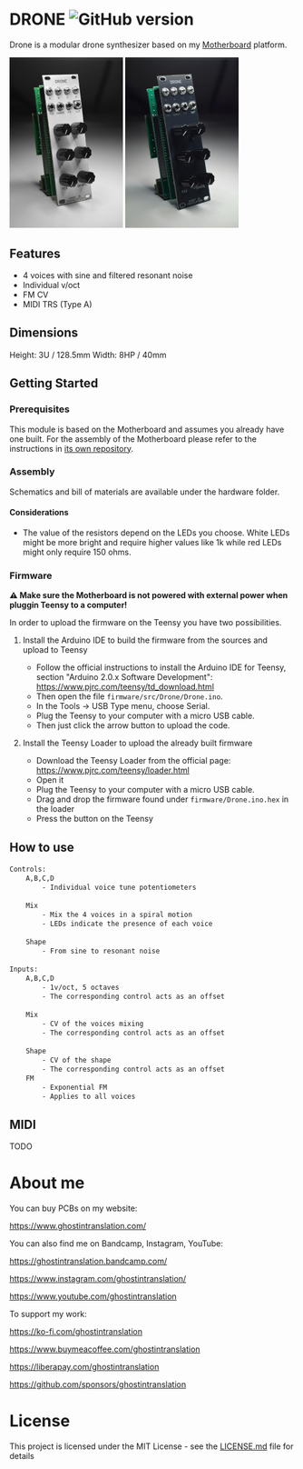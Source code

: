 # DRONE ![GitHub version](https://img.shields.io/github/v/release/ghostintranslation/drone.svg?include_prereleases)

Drone is a modular drone synthesizer based on my [Motherboard](https://github.com/ghostintranslation/motherboard) platform.

<img src="./hardware/drone-white.WEBP" width="200px"/> <img src="./hardware/drone-black.WEBP" width="200px"/> 

## Features

* 4 voices with sine and filtered resonant noise
* Individual v/oct
* FM CV
* MIDI TRS (Type A)

## Dimensions

Height: 3U / 128.5mm
Width: 8HP / 40mm

## Getting Started

### Prerequisites

This module is based on the Motherboard and assumes you already have one built. For the assembly of the Motherboard please refer to the instructions in [its own repository](https://github.com/ghostintranslation/motherboard/).

### Assembly

Schematics and bill of materials are available under the hardware folder.

#### Considerations

- The value of the resistors depend on the LEDs you choose. White LEDs might be more bright and require higher values like 1k while red LEDs might only require 150 ohms.

### Firmware

**⚠️ Make sure the Motherboard is not powered with external power when pluggin Teensy to a computer!**

In order to upload the firmware on the Teensy you have two possibilities.

1. Install the Arduino IDE to build the firmware from the sources and upload to Teensy
    - Follow the official instructions to install the Arduino IDE for Teensy, section "Arduino 2.0.x Software Development": https://www.pjrc.com/teensy/td_download.html
    - Then open the file `firmware/src/Drone/Drone.ino`.
    - In the Tools -> USB Type menu, choose Serial.
    - Plug the Teensy to your computer with a micro USB cable.
    - Then just click the arrow button to upload the code.

2. Install the Teensy Loader to upload the already built firmware
    - Download the Teensy Loader from the official page: https://www.pjrc.com/teensy/loader.html
    - Open it
    - Plug the Teensy to your computer with a micro USB cable.
    - Drag and drop the firmware found under `firmware/Drone.ino.hex` in the loader
    - Press the button on the Teensy

## How to use

```
Controls:
    A,B,C,D
        - Individual voice tune potentiometers

    Mix
        - Mix the 4 voices in a spiral motion
        - LEDs indicate the presence of each voice

    Shape
        - From sine to resonant noise

Inputs:
    A,B,C,D
        - 1v/oct, 5 octaves
        - The corresponding control acts as an offset

    Mix
        - CV of the voices mixing
        - The corresponding control acts as an offset

    Shape
        - CV of the shape
        - The corresponding control acts as an offset
    FM
        - Exponential FM
        - Applies to all voices
```

## MIDI

TODO

# About me

You can buy PCBs on my website:

https://www.ghostintranslation.com/

You can also find me on Bandcamp, Instagram, YouTube:

https://ghostintranslation.bandcamp.com/

https://www.instagram.com/ghostintranslation/

https://www.youtube.com/ghostintranslation

To support my work:

https://ko-fi.com/ghostintranslation

https://www.buymeacoffee.com/ghostintranslation

https://liberapay.com/ghostintranslation

https://github.com/sponsors/ghostintranslation

# License

This project is licensed under the MIT License - see the [LICENSE.md](LICENSE.md) file for details
